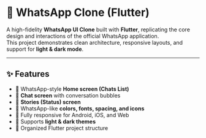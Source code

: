 # 📱 WhatsApp Clone (Flutter) 

A high-fidelity **WhatsApp UI Clone** built with **Flutter**, replicating the core design and interactions of the official WhatsApp application.  
This project demonstrates clean architecture, responsive layouts, and support for **light & dark mode**.

---

## ✨ Features

- 🔹 WhatsApp-style **Home screen (Chats List)**
- 🔹 **Chat screen** with conversation bubbles
- 🔹 **Stories (Status) screen**
- 🔹 WhatsApp-like **colors, fonts, spacing, and icons**
- 🔹 Fully responsive for Android, iOS, and Web
- 🔹 Supports **light & dark themes**
- 🔹 Organized Flutter project structure
